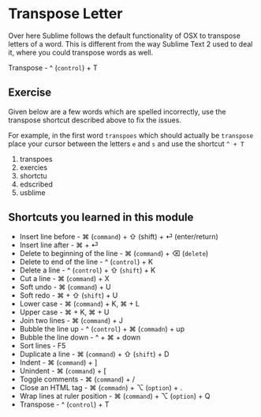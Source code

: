 Transpose Letter
=================

Over here Sublime follows the default functionality of OSX to transpose letters
of a word. This is different from the way Sublime Text 2 used to deal it, where
you could transpose words as well.

Transpose - ^ (`control`) + T

Exercise
---------

Given below are a few words which are spelled incorrectly, use the transpose
shortcut described above to fix the issues.

For example, in the first word `transpoes` which should actually be `transpose`
place your cursor between the letters `e` and `s` and use the shortcut `^ + T`


1. transpoes
2. exercies
3. shortctu
4. edscribed
5. usblime

Shortcuts you learned in this module
-------------------------------------

* Insert line before - ⌘ (`command`) + ⇧ (shift) + ⏎ (enter/return)
* Insert line after - ⌘ + ⏎
* Delete to beginning of the line - ⌘ (`command`) + ⌫ (`delete`)
* Delete to end of the line - ^ (`control`) + K
* Delete a line - ^ (`control`) + ⇧ (`shift`) + K
* Cut a line - ⌘ (`command`) + X
* Soft undo - ⌘ (`command`) + U
* Soft redo - ⌘ + ⇧ (`shift`) + U
* Lower case - ⌘ (`command`) + K, ⌘ + L
* Upper case - ⌘ + K, ⌘ + U
* Join two lines - ⌘ (`command`) + J
* Bubble the line up - ^ (`control`) + ⌘ (`commadn`) + up
* Bubble the line down - ^ + ⌘ + down
* Sort lines - F5
* Duplicate a line - ⌘ (`command`) + ⇧ (`shift`) + D
* Indent - ⌘ (`command`) + ]
* Unindent - ⌘ (`command`) + [
* Toggle comments - ⌘ (`command`) + /
* Close an HTML tag - ⌘ (`commadn`) + ⌥ (`option`) + .
* Wrap lines at ruler position - ⌘ (`command`) + ⌥ (`option`) + Q
* Transpose - ^ (`control`) + T